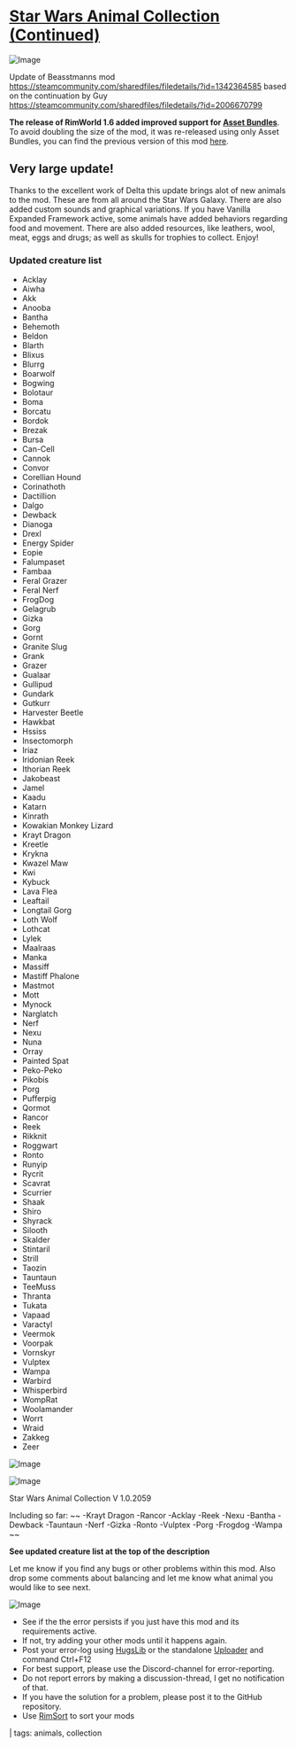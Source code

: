 # [Star Wars Animal Collection (Continued)]()

![Image](https://i.imgur.com/buuPQel.png)

Update of Beasstmanns mod
https://steamcommunity.com/sharedfiles/filedetails/?id=1342364585
based on the continuation by Guy
https://steamcommunity.com/sharedfiles/filedetails/?id=2006670799

**The release of RimWorld 1.6 added improved support for [Asset Bundles](https://github.com/emipa606/AssetBuilder/blob/main/README.md)**.
To avoid doubling the size of the mod, it was re-released using only Asset Bundles, you can find the previous version of this mod [here](https://steamcommunity.com/sharedfiles/filedetails/?id=2903582351).

## Very large update!

Thanks to the excellent work of Delta this update brings alot of new animals to the mod.
These are from all around the Star Wars Galaxy. There are also added custom sounds and graphical variations.
If you have Vanilla Expanded Framework active, some animals have added behaviors regarding food and movement.
There are also added resources, like leathers, wool, meat, eggs and drugs; as well as skulls for trophies to collect.
Enjoy!

### Updated creature list



- Acklay
- Aiwha
- Akk
- Anooba
- Bantha
- Behemoth
- Beldon
- Blarth
- Blixus
- Blurrg
- Boarwolf
- Bogwing
- Bolotaur
- Boma
- Borcatu
- Bordok
- Brezak
- Bursa
- Can-Cell
- Cannok
- Convor
- Corellian Hound
- Corinathoth
- Dactillion
- Dalgo
- Dewback
- Dianoga
- Drexl
- Energy Spider
- Eopie
- Falumpaset
- Fambaa
- Feral Grazer
- Feral Nerf
- FrogDog
- Gelagrub
- Gizka
- Gorg
- Gornt
- Granite Slug
- Grank
- Grazer
- Gualaar
- Gullipud
- Gundark
- Gutkurr
- Harvester Beetle
- Hawkbat
- Hssiss
- Insectomorph
- Iriaz
- Iridonian Reek
- Ithorian Reek
- Jakobeast
- Jamel
- Kaadu
- Katarn
- Kinrath
- Kowakian Monkey Lizard
- Krayt Dragon
- Kreetle
- Krykna
- Kwazel Maw
- Kwi
- Kybuck
- Lava Flea
- Leaftail
- Longtail Gorg
- Loth Wolf
- Lothcat
- Lylek
- Maalraas
- Manka
- Massiff
- Mastiff Phalone
- Mastmot
- Mott
- Mynock
- Narglatch
- Nerf
- Nexu
- Nuna
- Orray
- Painted Spat
- Peko-Peko
- Pikobis
- Porg
- Pufferpig
- Qormot
- Rancor
- Reek
- Rikknit
- Roggwart
- Ronto
- Runyip
- Rycrit
- Scavrat
- Scurrier
- Shaak
- Shiro
- Shyrack
- Silooth
- Skalder
- Stintaril
- Strill
- Taozin
- Tauntaun
- TeeMuss
- Thranta
- Tukata
- Vapaad
- Varactyl
- Veermok
- Voorpak
- Vornskyr
- Vulptex
- Wampa
- Warbird
- Whisperbird
- WompRat
- Woolamander
- Worrt
- Wraid
- Zakkeg
- Zeer



![Image](https://i.imgur.com/pufA0kM.png)
	
![Image](https://i.imgur.com/Z4GOv8H.png)

Star Wars Animal Collection V 1.0.2059

Including so far:
~~
-Krayt Dragon
-Rancor
-Acklay
-Reek
-Nexu
-Bantha
-Dewback
-Tauntaun
-Nerf
-Gizka
-Ronto
-Vulptex
-Porg
-Frogdog
-Wampa
~~

**See updated creature list at the top of the description**

Let me know if you find any bugs or other problems within this mod.
Also drop some comments about balancing and let me know what animal you would like to see next.
	
![Image](https://i.imgur.com/PwoNOj4.png)



-  See if the the error persists if you just have this mod and its requirements active.
-  If not, try adding your other mods until it happens again.
-  Post your error-log using [HugsLib](https://steamcommunity.com/workshop/filedetails/?id=818773962) or the standalone [Uploader](https://steamcommunity.com/sharedfiles/filedetails/?id=2873415404) and command Ctrl+F12
-  For best support, please use the Discord-channel for error-reporting.
-  Do not report errors by making a discussion-thread, I get no notification of that.
-  If you have the solution for a problem, please post it to the GitHub repository.
-  Use [RimSort](https://github.com/RimSort/RimSort/releases/latest) to sort your mods

  | tags:  animals,  collection
